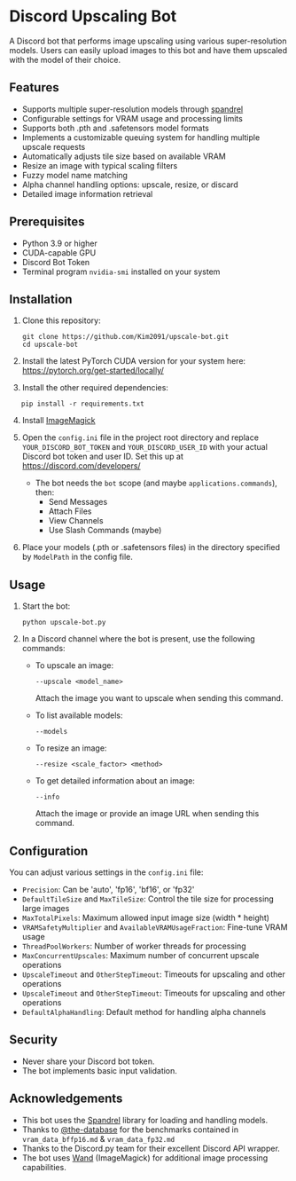 # Discord Upscaling Bot

A Discord bot that performs image upscaling using various super-resolution models. Users can easily upload images to this bot and have them upscaled with the model of their choice.

## Features

- Supports multiple super-resolution models through [spandrel](https://github.com/chaiNNer-org/spandrel/)
- Configurable settings for VRAM usage and processing limits
- Supports both .pth and .safetensors model formats
- Implements a customizable queuing system for handling multiple upscale requests
- Automatically adjusts tile size based on available VRAM
- Resize an image with typical scaling filters
- Fuzzy model name matching
- Alpha channel handling options: upscale, resize, or discard
- Detailed image information retrieval

## Prerequisites

- Python 3.9 or higher
- CUDA-capable GPU
- Discord Bot Token
- Terminal program `nvidia-smi` installed on your system

## Installation

1. Clone this repository:
   ```
   git clone https://github.com/Kim2091/upscale-bot.git
   cd upscale-bot
   ```

2. Install the latest PyTorch CUDA version for your system here: https://pytorch.org/get-started/locally/

3. Install the other required dependencies:
```
   pip install -r requirements.txt
   ```
4. Install [ImageMagick](https://imagemagick.org/script/download.php)

5. Open the `config.ini` file in the project root directory and replace `YOUR_DISCORD_BOT_TOKEN` and `YOUR_DISCORD_USER_ID` with your actual Discord bot token and user ID. Set this up at https://discord.com/developers/
     - The bot needs the `bot` scope (and maybe `applications.commands`), then:
       - Send Messages
       - Attach Files
       - View Channels
       - Use Slash Commands (maybe)

6. Place your models (.pth or .safetensors files) in the directory specified by `ModelPath` in the config file.

## Usage

1. Start the bot:
   ```
   python upscale-bot.py
   ```

2. In a Discord channel where the bot is present, use the following commands:

   - To upscale an image:
     ```
     --upscale <model_name>
     ```
     Attach the image you want to upscale when sending this command.

   - To list available models:
     ```
     --models
     ```
   - To resize an image:
     ```
     --resize <scale_factor> <method>
     ```
   - To get detailed information about an image:
     ```
     --info
     ```
     Attach the image or provide an image URL when sending this command.
## Configuration

You can adjust various settings in the `config.ini` file:

- `Precision`: Can be 'auto', 'fp16', 'bf16', or 'fp32'
- `DefaultTileSize` and `MaxTileSize`: Control the tile size for processing large images
- `MaxTotalPixels`: Maximum allowed input image size (width * height)
- `VRAMSafetyMultiplier` and `AvailableVRAMUsageFraction`: Fine-tune VRAM usage
- `ThreadPoolWorkers`: Number of worker threads for processing
- `MaxConcurrentUpscales`: Maximum number of concurrent upscale operations
- `UpscaleTimeout` and `OtherStepTimeout`: Timeouts for upscaling and other operations
- `UpscaleTimeout` and `OtherStepTimeout`: Timeouts for upscaling and other operations
- `DefaultAlphaHandling`: Default method for handling alpha channels

## Security

- Never share your Discord bot token.
- The bot implements basic input validation.

## Acknowledgements

- This bot uses the [Spandrel](https://github.com/chaiNNer-org/spandrel) library for loading and handling models.
- Thanks to [@the-database](https://github.com/the-database) for the benchmarks contained in `vram_data_bffp16.md` & `vram_data_fp32.md`
- Thanks to the Discord.py team for their excellent Discord API wrapper.
- The bot uses [Wand](https://docs.wand-py.org/) (ImageMagick) for additional image processing capabilities.
